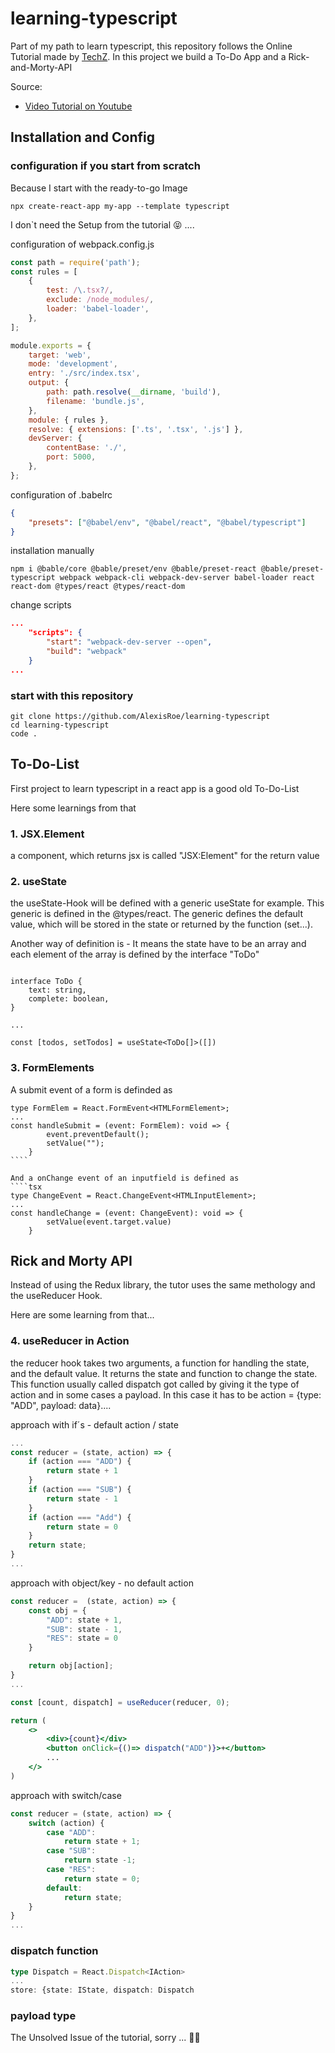 # learning-typescript

Part of my path to learn typescript, this repository follows the Online Tutorial made by [TechZ](https://www.youtube.com/channel/UC2S7KicQMgJaVY1Kjw1druQ). In this project we build a To-Do App and a Rick-and-Morty-API

Source:

-   [Video Tutorial on Youtube](https://www.youtube.com/watch?v=BnIhk4igd8I&t=8911s)

## Installation and Config

### configuration if you start from scratch

Because I start with the ready-to-go Image

```node
npx create-react-app my-app --template typescript
```

I don`t need the Setup from the tutorial 😝 ....

configuration of webpack.config.js

```js
const path = require('path');
const rules = [
    {
        test: /\.tsx?/,
        exclude: /node_modules/,
        loader: 'babel-loader',
    },
];

module.exports = {
    target: 'web',
    mode: 'development',
    entry: './src/index.tsx',
    output: {
        path: path.resolve(__dirname, 'build'),
        filename: 'bundle.js',
    },
    module: { rules },
    resolve: { extensions: ['.ts', '.tsx', '.js'] },
    devServer: {
        contentBase: './',
        port: 5000,
    },
};
```

configuration of .babelrc

```json
{
    "presets": ["@babel/env", "@babel/react", "@babel/typescript"]
}
```

installation manually

```node
npm i @bable/core @bable/preset/env @bable/preset-react @bable/preset-typescript webpack webpack-cli webpack-dev-server babel-loader react react-dom @types/react @types/react-dom
```

change scripts

```json
...
    "scripts": {
        "start": "webpack-dev-server --open",
        "build": "webpack"
    }
...
```

### start with this repository

```node
git clone https://github.com/AlexisRoe/learning-typescript
cd learning-typescript
code .
```

## To-Do-List

First project to learn typescript in a react app is a good old To-Do-List

Here some learnings from that

### 1. JSX.Element

a component, which returns jsx is called "JSX:Element" for the return value

### 2. useState

the useState-Hook will be defined with a generic useState<string> for example. This generic is defined in the @types/react. The generic defines the default value, which will be stored in the state or returned by the function (set...).

Another way of definition is - It means the state have to be an array and each element of the array is defined by the interface "ToDo"

```tsx

interface ToDo {
    text: string,
    complete: boolean,
}

...

const [todos, setTodos] = useState<ToDo[]>([])
```

### 3. FormElements

A submit event of a form is definded as

`````tsx
type FormElem = React.FormEvent<HTMLFormElement>;
...
const handleSubmit = (event: FormElem): void => {
        event.preventDefault();
        setValue("");
    }
````

And a onChange event of an inputfield is defined as
````tsx
type ChangeEvent = React.ChangeEvent<HTMLInputElement>;
...
const handleChange = (event: ChangeEvent): void => {
        setValue(event.target.value)
    }
`````

## Rick and Morty API

Instead of using the Redux library, the tutor uses the same methology and the useReducer Hook. 

Here are some learning from that...

### 4. useReducer in Action

the reducer hook takes two arguments, a function for handling the state, and the default value. It returns the state and function to change the state. This function usually called dispatch got called by giving it the type of action and in some cases a payload. In this case it has to be action = {type: "ADD", payload: data}....

approach with if´s - default action / state

```js
...
const reducer = (state, action) => {
    if (action === "ADD") {
        return state + 1
    }
    if (action === "SUB") {
        return state - 1
    }
    if (action === "Add") {
        return state = 0
    }
    return state;
}
...
```

approach with object/key - no default action

```jsx
const reducer =  (state, action) => {
    const obj = {
        "ADD": state + 1,
        "SUB": state - 1,
        "RES": state = 0
    }

    return obj[action];
}
...

const [count, dispatch] = useReducer(reducer, 0);

return (
    <>
        <div>{count}</div>
        <button onClick={()=> dispatch("ADD")}>+</button>
        ...
    </>
)
```

approach with switch/case

```js
const reducer = (state, action) => {
    switch (action) {
        case "ADD":
            return state + 1;
        case "SUB":
            return state -1;
        case "RES":
            return state = 0;
        default:
            return state;
    }
}
...
```

### dispatch function

````ts
type Dispatch = React.Dispatch<IAction>
...
store: {state: IState, dispatch: Dispatch
````

### payload type

The Unsolved Issue of the tutorial, sorry ... 🤷‍♂️

